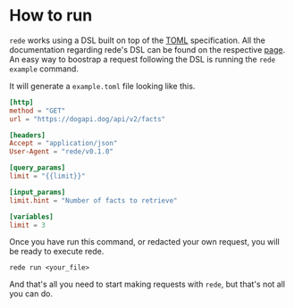 # How to run

`rede` works using a DSL built on top of the [TOML](https://toml.io/en/) specification.
All the documentation regarding rede's DSL can be found on the respective [page](../reference_guide/request_dsl.md).
An easy way to boostrap a request following the DSL is running the
`rede example` command.

It will generate a `example.toml` file looking like this.

```toml
[http]
method = "GET"
url = "https://dogapi.dog/api/v2/facts"

[headers]
Accept = "application/json"
User-Agent = "rede/v0.1.0"

[query_params]
limit = "{{limit}}"

[input_params]
limit.hint = "Number of facts to retrieve"

[variables]
limit = 3
```

Once you have run this command, or redacted your own request, you will be ready
to execute rede.

```shell
rede run <your_file>
```

And that's all you need to start making requests with `rede`, but that's not all
you can do.

